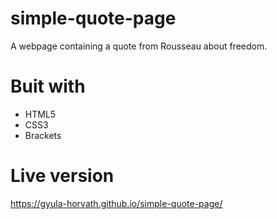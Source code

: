 # simple-quote-page
A webpage containing a quote from Rousseau about freedom.

# Buit with

- HTML5
- CSS3
- Brackets

# Live version

https://gyula-horvath.github.io/simple-quote-page/
